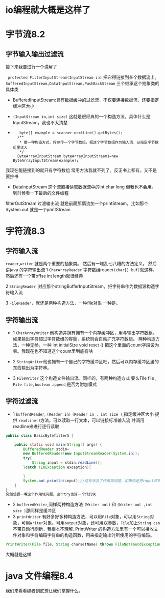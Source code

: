 # io编程就大概是这样了 
# 字节流8.2

## 字节输入输出过滤流
接下来我要进行一个讲解了

` protected FilterInputStream(InputStream in)`
把它得链接到某个数据流上。
`BufferedInputStream,DataInputStream,PushBackStream`
三个继承这个抽象类的具体类

- BufferedInputStream:具有数据缓冲的过滤流，不仅要连接数据流，还要指定缓冲区大小
- ``(InputStream in,int size)``
这就是很经典的一个构造方法。具体什么是InputStream，我也不太清楚

-        byte[] example = scanner.nextLine().getBytes();
        /**
         * 第一种构造方式，传参传一个字节数组，把这个字节数组作为输入流，从指定字节数组里读入
         */
        ByteArrayInputStream byteArrayInputStream1=new ByteArrayInputStream(example);
我现在能链接到的就只有字符数组
常用方法我就不列了，反正书上都有。又不是要抄书

- DataInputStream 这个流直接读取数据流中的int char long 
但我也不会用。到时候看一下最后的文件编程


filterOutStream 过滤输出流
就是前面那俩流加一个printStream，比如那个System.out 就是一个printStream


# 字符流8.3
## 字符输入流
`reader`,`writer` 就是两个重要的抽象类。
然后有一堆乱七八糟的方法定义。
然后讲java 的字符输出流
1 `CharArrayReader`
字符数组reader`(char[] buf)`就这样，然后还有一个带offse int length就很经典

2 `StringReader `对应那个stringBufferInputStream，把字符串作为数据源构造字符输入流

3 `FileReader`，就还是两种构造方法，一种file对象 一种是。

## 字符输出流
- 1 `CharArrayWriter` 他构造并拥有拥有一个内存缓冲区，用与输出字符数组。如果输出字符超过字符数组的容量，系统则会自动扩充字符数组。
两种构造方法，一种无参，一种 int initialSize 
void reset () 把这个里面的count字段设为零。我现在也不知道这个count里到底有啥
- 2 `StringWriter`他也拥有一个自己的字符缓冲区吧，然后可以内存缓冲区里的东西输出为字符串。

- 3 `FileWriter` 这个构造文件输出流。同样的，有两种构造方式
要么File file , `File file,boolean append`,是否为附加模式


## 字符过滤流

- 1 `bufferdReader`, `(Reader in)` `(Reader in , int size )`,指定缓冲区大小 提供 `readline()`方法，可以读取一行文本，可以链接标准输入流
并调用readline来进行逐行读取
```java
public class BasicBytefilter5 {

    public static void main(String[] args) {
        BufferedReader stdin=
        new BufferedReader(new InputStreamReader(System.in));
        try{
            String input = stdin.readLine();
        }catch (IOException exception){

        }
        System.out.println(input);//这样涉及了作用域问题，如果你是把input声明在里面，那你就裂开了
    }
}
突然想提一嘴这个作用域问题，这个try也算一个代码块
```
- 2 `bufferedWriter`,同样两种构造方法  `(Writer out)` 和 `(Writer out ,int size )`那同样是缓冲区
- 3 `printWriter` 有好多好多种构造方法，可以用`File`对象，可以用`String`对象，可用`Writer`对象，可用`output`对象，还可用双参数，`File`加上`String csn`不带自动行刷新，我根本不理解.
  PrintWriter 的构造方法里有一个可以接收文件对象和字符编码字符串的构造函数，用来指定输出时所使用的字符编码。
```java 
PrintWriter(File file, String charsetName) throws FileNotFoundException, UnsupportedEncodingException;
 ```
大概就是这样

# java 文件编程8.4
 我们来看看编者到底想让我们掌握什么。
 